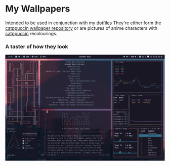 # My Wallpapers
Intended to be used in conjunction with my [dotfiles](https://github.com/devraza/dotfiles)
They're either form the [catppuccin wallpaper repository](https://github.com/catppuccin/catppuccin) or are pictures of anime characters with [catppuccin](https://github.com/catppuccin/catppuccin) recolourings.

### A taster of how they look
![Screenshot](https://github.com/devraza/dotfiles/blob/main/screenshots/screenshot.png)
